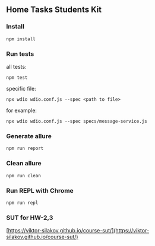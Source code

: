 ## Home Tasks Students Kit

### Install
`npm install`

### Run tests
all tests:

`npm test`

specific file:

`npx wdio wdio.conf.js --spec <path to file>`

for example:

`npx wdio wdio.conf.js --spec specs/message-service.js`

### Generate allure
`npm run report`

### Clean allure
`npm run clean`

### Run REPL with Chrome
`npm run repl`

### SUT for HW-2,3
[https://viktor-silakov.github.io/course-sut/](https://viktor-silakov.github.io/course-sut/)
